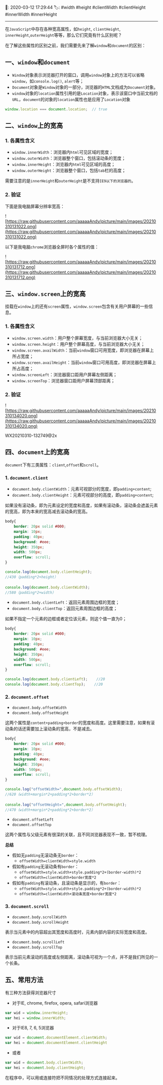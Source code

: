 📆: 2020-03-12 17:29:44
🏷: #width #height #clientWidth #clientHeight #innerWidth #innerHeight
***

在`JavaScript`中存在各种宽高属性，如`height`, `clientHeight`, `innerHeight`,`outerHeight`等等，那么它们究竟有什么区别呢？

在了解这些属性的区别之前，我们需要先来了解`window`和`document`的区别：

## 一、`window`和`document`

- `Window`对象表示浏览器打开的窗口，调用`window`对象上的方法可以省略`window`，如`console.log()`, `alert`等；
- `Document`对象是`Window`对象的一部分，浏览器的`HTML`文档成为`Document`对象。
- `window`对象的`location`属性引用的是`Location`对象，表示该窗口中当前文档的`URL`，`document`的对象的`location`属性也是应用了`Location`对象

```javascript
window.location === document.location;  // true
```

## 二、`window`上的宽高

### 1. 各属性含义

- `window.innerWidth`：浏览器内`html`可见区域的宽度；
- `window.outerWidth`：浏览器整个窗口，包括滚动条的宽度；
- `window.innerHeight`：浏览器内`html`可见区域的高度；
- `window.outerHeight`：浏览器整个窗口，包括`tab`栏的高度；

需要注意的是`innerHeight`和`outerHeight`是不支持`IE9以下的浏览器的`。

### 2. 验证

下面是我电脑屏幕分辨率宽高：

![https://raw.githubusercontent.com/aaaaaAndy/picture/main/images/20210310131022.png](https://raw.githubusercontent.com/aaaaaAndy/picture/main/images/20210310131022.png)

以下是我电脑`chrome`浏览器全屏时各个属性的值：

![https://raw.githubusercontent.com/aaaaaAndy/picture/main/images/20210310131712.png](https://raw.githubusercontent.com/aaaaaAndy/picture/main/images/20210310131712.png)

## 三、`window.screen`上的宽高

挂载在`window`上的还有`screen`属性，`window.screen`包含有关用户屏幕的一些信息。

### 1. 各属性含义

- `window.screen.width`：用户整个屏幕宽度，与当前浏览器大小无关；
- `window.screen.height`：用户整个屏幕高度，与当前浏览器大小无关；
- `window.screen.availWidth`：当前`window`窗口可用宽度，即浏览器在屏幕上所占宽度；
- `window.screen.availHeight`：当前`window`窗口可用高度，即浏览器在屏幕上所占高度；
- `window.screenLeft`：浏览器窗口距用户屏幕左侧距离；
- `window.screenTop`：浏览器窗口距用户屏幕顶部距离；

### 2. 验证

![https://raw.githubusercontent.com/aaaaaAndy/picture/main/images/20210310134020.png](https://raw.githubusercontent.com/aaaaaAndy/picture/main/images/20210310134020.png)

WX20210310-132749@2x

## 四、`document`上的宽高

`document`下有三类属性：`client`,`offset`和`scroll`。

### 1. `document.client`

- `document.body.clientWidth`：元素可视部分的宽度，即`padding+content`;
- `document.body.clientHeight`：元素可视部分的高度，即`padding+content`;

如果没有滚动条，即为元素设定的宽度和高度，如果有滚动条，滚动条会遮盖元素的宽高，即为本来的宽高减去滚动条的宽高。

```css
body{
	border: 20px solid #000;
	margin: 10px;
	padding: 40px;
	background: #eee;
	height: 350px;
	width: 500px;
	overflow: scroll;
}
```

```javascript
console.log(document.body.clientHeight);
//430（padding*2+height）

console.log(document.body.clientWidth);
//580（padding*2+width）
```

- `document.body.clientLeft`：返回元素周围边框的宽度；
- `document.body.clientTop`：返回元素周围边框的高度；

如果不指定一个元素的边框或者定位该元素，则这个值一直为0；

```css
body{
	border: 20px solid #000;
	margin: 10px;
	padding: 40px;
	background: #eee;
	height: 350px;
	width: 500px;
	overflow: scroll;
}
```

```javascript
console.log(document.body.clientLeft);    //20
console.log(document.body.clientTop);    //20
```

### 2. `document.offset`

- `document.body.offsetWidth`
- `document.body.offsetHeight`

这两个属性是`content+padding+border`的宽度和高度。这里需要注意，如果有滚动条的话还需要加上滚动条的宽高，不是减去。

```css
body{
	border: 20px solid #000;
	margin: 10px;
	padding: 40px;
	background: #eee;
	height: 350px;
	width: 500px;
	overflow: scroll;
}
```

```javascript
console.log("offsetWidth=",document.body.offsetWidth);
//620（width+margin*2+padding*2+border*2）

console.log("offsetHeight=",document.body.offsetHeight);
//470（width+margin*2+padding*2+border*2）
```

- `document.offsetLeft`
- `document.offsetTop`

这两个属性与父级元素有很深的关联，且不同浏览器表现不一致，暂不梳理。

**总结**

- 假如无`padding`无滚动条无`border`：
    - `offsetWidth=clientWidth=style.width`
- 假如有`padding`无滚动条有`border`：
    - `offsetWidth=style.width+style.padding*2+(border-width)*2`
    - `offsetWidth=clientWidth+border宽度*2`
- 假如有`padding`有滚动条，且滚动条是显示的，有`border`：
    - `offsetWidth=style.width+style.padding*2+(border-width)*2`
    - `offsetWidth=clientWidth+滚动条宽度+border宽度*2`

### 3. `document.scroll`

- `document.body.scrollWidth`
- `document.body.scrollHeight`

表示当元素中的内容超出其宽度和高度时，元素内部内容的实际宽度和高度。

- `document.body.scrollLeft`
- `document.body.scrollTop`

表示当前元素滚动的高度或左侧距离，滚动条可视为一个点，并不是我们所见的一个长条。

## 五、常用方法

有三种方法获得浏览器尺寸

- 对于IE, chrome, firefox, opera, safari浏览器

```javascript
var wid = window.innerHeight;
var hei = window.innerWidth;
```

- 对于IE8, 7, 6, 5浏览器

```javascript
var wid = document.documentElement.clientWidth;
var hei = document.documentElement.clientHeight
```

- 或者

```javascript
var wid = document.body.clientWidth;
var hei = document.body.clientHeight;
```

在程序中，可以用或连接符把不同情况的处理方式连接起来。

<!-- more -->
